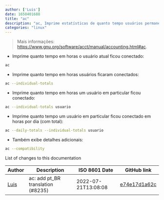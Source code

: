```yaml
---
author: ['Luis']
date: 1658401688
title: "ac"
description: "ac, Imprime estatísticas de quanto tempo usuários permaneceram conctados."
categories: "linux"
---
```

> Mais informações: <https://www.gnu.org/software/acct/manual/accounting.html#ac>.

- Imprime quanto tempo em horas o usuário atual ficou conectado:

```bash
ac
```

- Imprime quanto tempo em horas usuários ficaram conectados:

```bash
ac --individual-totals
```

- Imprime quanto tempo em horas um usuário em particular ficou conectado:

```bash
ac --individual-totals usuario
```

- Imprime quanto tempo um usuário em particular ficou conectado em horas por dia (com total):

```bash
ac --daily-totals --individual-totals usuario
```

- Também exibe detalhes adicionais:

```bash
ac --compatibility
```
List of changes to this documentation


Author | Description | ISO 8601 Date | GitHub link
------|-----|-----|-----
[Luis](mailto:CasperBraske@users.noreply.github.com) | ac: add pt_BR translation (#8235) | 2022-07-21T13:08:08 | [e74e17d1a62c](https://github.com/tldr-pages/tldr/commit/e74e17d1a62c5bb56a0660c43e44323069521de5)

